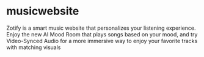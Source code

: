 # musicwebsite
Zotify is a smart music website that personalizes your listening experience. Enjoy the new AI Mood Room that plays songs based on your mood, and try Video-Synced Audio for a more immersive way to enjoy your favorite tracks with matching visuals
